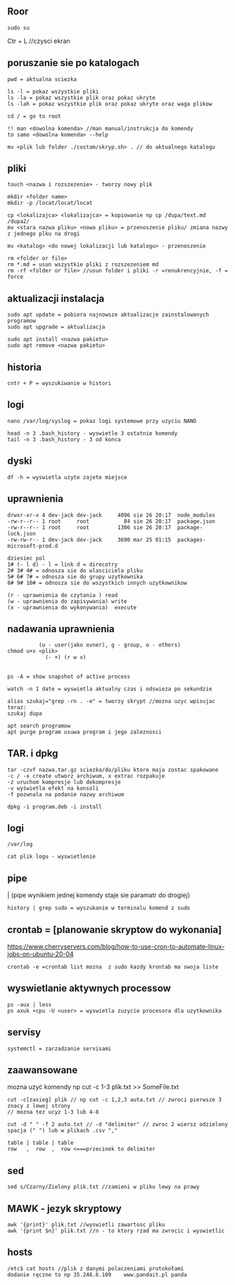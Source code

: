 ## Roor
```
sudo su
```

Ctr + L //czysci ekran

## poruszanie sie po katalogach
```
pwd = aktualna sciezka

ls -l = pokaz wszystkie pliki
ls -la = pokaz wszystkie plik oraz pokaz ukryte
ls -lah = pokaz wszystkie plik oraz pokaz ukryte oraz waga plikow

cd / = go to root

!! man <dowolna komenda> //man manual/instrukcja do komendy
to samo <dowolna komenda> --help

mv <plik lub folder ./costam/skryp.sh> . // do aktualnego katalogu
```
## pliki
```
touch <nazwa i rozszezenie> - tworzy nowy plik

mkdir <folder name>
mkdir -p /locat/locat/locat

cp <lokalizajca> <lokalizajca> = kopiowanie np cp /dupa/text.md /dupa2/
mv <stara nazwa pliku> <nowa pliku> = przenoszenie pliku/ zmiana nazwy z jednego plku na drogi

mv <katalog> <do nowej lokalizacji lub katalogu> - przenoszenie

rm <folder or file>
rm *.md = usun wszystkie pliki z rozszezeniem md
rm -rf <folder or file> //usun folder i pliki -r =renukrencyjnie, -f = force

```

## aktualizacji instalacja
```
sudo apt update = pobiera najnowsze aktualizacje zainstalowanych programow
sudo apt upgrade = aktualizacja

sudo apt install <nazwa pakietu>
sudo apt remove <nazwa pakietu>
```

## historia
```
cntr + P = wyszukiwanie w histori
```

## logi
```
nano /var/log/syslog = pokaz logi systemowe przy uzyciu NANO

head -n 3 .bash_history - wyswietle 3 ostatnie komendy 
tail -n 3 .bash_history - 3 od konca
```

## dyski
```
df -h = wyswietla uzyte zajete miejsce
```

## uprawnienia

```
drwxr-xr-x 4 dev-jack dev-jack     4096 sie 26 20:17  node_modules
-rw-r--r-- 1 root     root           84 sie 26 20:17  package.json
-rw-r--r-- 1 root     root         1306 sie 26 20:17  package-lock.json
-rw-rw-r-- 1 dev-jack dev-jack     3690 mar 25 01:15  packages-microsoft-prod.d

dziesiec pol 
1# (- l d) - l = link d = direcotry
2# 3# 4# = odnosza sie do wlasciciela pliku 
5# 6# 7# = odnosza sie do grupy uzytkownika
8# 9# 10# = odnosza sie do wszystkich innych uzytkownikow
```
```
(r - uprawnienia do czytania ) read
(w - uprawnienia do zapisywania) write
(x - uprawnienia do wykonywania)  execute
```
## nadawania uprawnienia
```
          (u - user(jako ovner), g - group, o - others)
chmod u+x <plik>
            (- +) (r w x)
```

## 
```
ps -A = show snapshot of active process

watch -n 1 date = wyswietla aktualny czas i odswieza po sekundzie

alias szukaj="grep -rn . -e" = tworzy skrypt //mozna uzyc wpisujac teraz:
szukaj dupa

apt search programow
apt purge program usuwa program i jego zaleznosci
```

## TAR. i dpkg
```
tar -czvf nazwa.tar.gz sciezka/do/pliku ktore maja zostac spakowane
-c / -x create utworz archiwum, x extrac rozpakuje
-z uruchom kompresje lub dekompresje
-v wyświetla efekt na konsoli
-f pozwnala na podanie nazwy archiwum
```

```
dpkg -i program.deb -i install 
```

## logi
```
/var/log

cat plik logu - wyswietlenie
```

## pipe
  |   (pipe wynikiem jednej komendy staje sie paramatr do drogiej)
```
history | grep sudo = wyszukanie w terminalu komend z sudo
```

## crontab = [planowanie skryptow do wykonania]
https://www.cherryservers.com/blog/how-to-use-cron-to-automate-linux-jobs-on-ubuntu-20-04
```
crontab -e =crontab list mozna  z sudo kazdy krontab ma swoja liste
```

## wyswietlanie aktywnych processow
```
ps -aux | less
ps axuk +cpu -U <user> = wyswietla zuzycie procesora dla uzytkownika
```

## servisy
```
systemctl = zarzadzanie servisami
```

## zaawansowane
mozna uzyć komendy np cut -c 1-3 plik.txt >> SomeFile.txt
```
cut -c[zasieg] plik // np cut -c 1,2,3 auta.txt // zwroci pierwsze 3 znacy z lewej strony
// mozna tez ucyz 1-3 lub 4-8 

cut -d " " -f 2 auto.txt // -d "delimiter" // zwroc 2 wiersz odzielony spacja (" ") lub w plikach .csv "," 

table | table | table
row   ,  row  ,  row <===przecinek to delimiter
```
## sed
```
sed s/Czarny/Zielony plik.txt //zamieni w pliku lewy na prawy
```

## MAWK - jezyk skryptowy
```
awk '{print}' plik.txt //wyswietli zawartosc pliku
awk '{print $n}' plik.txt //n - to ktory rzad ma zwrocic i wyswietlic

```

## hosts
```
/etc$ cat hosts //plik z danymi polaczeniami protokołami
dodanie ręczne to np 35.246.6.109    www.pandait.pl panda
```